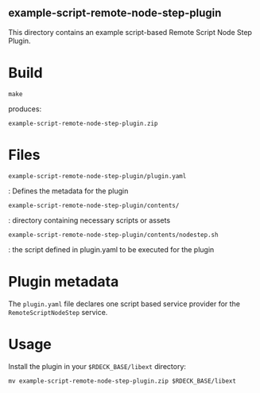 example-script-remote-node-step-plugin
------

This directory contains an example script-based Remote Script Node Step Plugin.

Build
====

    make

produces:

    example-script-remote-node-step-plugin.zip

Files
=====

`example-script-remote-node-step-plugin/plugin.yaml`

:   Defines the metadata for the plugin

`example-script-remote-node-step-plugin/contents/`

:   directory containing necessary scripts or assets

`example-script-remote-node-step-plugin/contents/nodestep.sh`

:   the script defined in plugin.yaml to be executed for the plugin


Plugin metadata
=====

The `plugin.yaml` file declares one script based service provider for the `RemoteScriptNodeStep` service.

Usage
=====

Install the plugin in your `$RDECK_BASE/libext` directory:

    mv example-script-remote-node-step-plugin.zip $RDECK_BASE/libext
